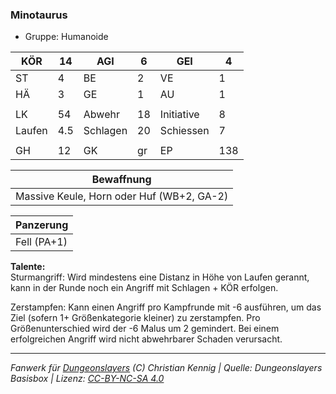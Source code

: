 ### Minotaurus  
- Gruppe: Humanoide  

| KÖR | 14 | AGI | 6 | GEI | 4 |
| --- | --- | --- | --- | --- | --- |
| ST | 4 | BE | 2 | VE | 1 |
| HÄ | 3 | GE | 1 | AU | 1 |
|  |  |  |  |  |  |
| LK | 54 | Abwehr | 18 | Initiative | 8 |
| Laufen | 4.5 | Schlagen | 20 | Schiessen | 7 |
|  |  |  |  |  |  |
| GH | 12 | GK | gr | EP | 138 |


| Bewaffnung |
| --- |
| Massive Keule, Horn oder Huf (WB+2, GA-2) |


| Panzerung |
| --- |
| Fell (PA+1) |


**Talente:**  
Sturmangriff: Wird mindestens eine Distanz in Höhe von Laufen gerannt, kann in der Runde noch ein Angriff mit Schlagen + KÖR erfolgen.

Zerstampfen: Kann einen Angriff pro Kampfrunde mit -6 ausführen, um das Ziel (sofern 1+ Größenkategorie kleiner) zu zerstampfen. Pro Größenunterschied wird der -6 Malus um 2 gemindert. Bei einem erfolgreichen Angriff wird nicht abwehrbarer Schaden verursacht.





___
*Fanwerk für [Dungeonslayers](https://www.dungeonslayers.net/) (C) Christian Kennig | Quelle: Dungeonslayers Basisbox | Lizenz: [CC-BY-NC-SA 4.0](https://creativecommons.org/licenses/by-nc-sa/4.0/deed.de)*
